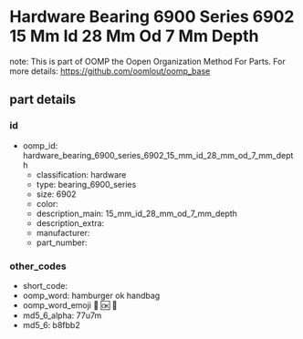 # Hardware Bearing 6900 Series 6902 15 Mm Id 28 Mm Od 7 Mm Depth  

note: This is part of OOMP the Oopen Organization Method For Parts. For more details: https://github.com/oomlout/oomp_base

##  part details





### id
* oomp_id: hardware_bearing_6900_series_6902_15_mm_id_28_mm_od_7_mm_depth
  * classification: hardware
  * type: bearing_6900_series
  * size: 6902
  * color: 
  * description_main: 15_mm_id_28_mm_od_7_mm_depth
  * description_extra: 
  * manufacturer: 
  * part_number: 

### other_codes
* short_code: 
* oomp_word: hamburger ok handbag
* oomp_word_emoji :hamburger: :ok: :handbag:
* md5_6_alpha: 77u7m
* md5_6: b8fbb2
